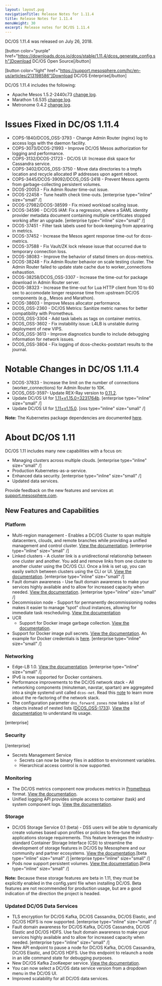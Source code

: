 ```yaml
---
layout: layout.pug
navigationTitle: Release Notes for 1.11.4
title: Release Notes for 1.11.4
menuWeight: 30
excerpt: Release notes for DC/OS 1.11.4
---
```


DC/OS 1.11.4 was released on July 26, 2018.

[button color="purple" href="https://downloads.dcos.io/dcos/stable/1.11.4/dcos_generate_config.sh"]Download DC/OS Open Source[/button]

[button color="light" href="https://support.mesosphere.com/hc/en-us/articles/213198586"]Download DC/OS Enterprise[/button]

DC/OS 1.11.4 includes the following:

- Apache Mesos 1.5.2-2440c73 [change log](https://github.com/apache/mesos/blob/2440c73/CHANGELOG).
- Marathon 1.6.535 [change log](https://github.com/mesosphere/marathon/releases/tag/v1.6.535).
- Metronome 0.4.2 [change log](https://github.com/dcos/metronome/releases/tag/v0.4.2).


# Issues Fixed in DC/OS 1.11.4

- COPS-1840/DCOS_OSS-3793 - Change Admin Router (nginx) log to access logs with the daemon facility.
- COPS-3073/DCOS-21993 - Improve DC/OS Mesos authorization for logging and performance.
- COPS-3132/DCOS-21723 - DC/OS UI: Increase disk space for Cassandra service.
- COPS-3402/DCOS_OSS-3750 - Move data directories to a tmpfs location and recycle allocated IP addresses upon agent reboot.
- COPS-3445/DCOS-39092/DCOS_OSS-2418 - Prevent Mesos agents from garbage-collecting persistent volumes.
- DCOS-20053 - Fix Admin Router time-out issue.
- DCOS-22458 - Tune health check time-outs. [enterprise type="inline" size="small" /]
- DCOS-27982/DCOS-38599 - Fix mixed workload scaling issue.
- DCOS-34596 - DC/OS IAM: Fix a regression, where a SAML identity provider metadata document containing multiple certificates stopped working after an upgrade. [enterprise type="inline" size="small" /]
- DCOS-37451 - Filter task labels used for book-keeping from appearing in metrics.
- DCOS-37452 - Increase the Mesos agent response time-out for dcos-metrics.
- DCOS-37588 - Fix Vault/ZK lock release issue that occurred due to temporary connection loss.
- DCOS-38083 - Improve the behavior of statsd timers on dcos-metrics.
- DCOS-38248 - Fix Admin Router behavior on scale testing cluster. The Admin Router failed to update state cache due to worker_connections exhaustion.
- DCOS-38258/DCOS_OSS-3307 - Increase the time-out for package download in Admin Router server.
- DCOS-38323 - Increase the time-out for Lua HTTP client from 10 to 60 sec to accomodate longer response time from upstream DC/OS components (e.g., Mesos and Marathon).
- DCOS-38603 - Improve Mesos allocator performance.
- DCOS_OSS-2360 - DC/OS Metrics: Sanitize metric names for better compatibility with Prometheus.
- DCOS_OSS-3304 - Add task labels as tags on container metrics.
- DCOS_OSS-3602 - Fix instability issue: L4LB is unstable during deployment of new VIPS.
- DCOS_OSS-3613 - Improve diagnostics bundle to include debugging information for network issues.
- DCOS_OSS-3804 - Fix logging of dcos-checks-poststart results to the journal.


# Notable Changes in DC/OS 1.11.4

- DCOS-37833 - Increase the limit on the number of connections (worker_connections) for Admin Router to 10K.
- DCOS_OSS-3597- Update REX-Ray version to [0.11.2](https://github.com/rexray/rexray/releases/tag/v0.11.2).
- Update DC/OS UI for [1.11+v1.15.0+3231764b](https://github.com/mesosphere/dcos-ui-plugins-private/compare/1.11+v1.14.0+7e0cb54f...1.11+v1.15.0+3231764b). [enterprise type="inline" size="small" /]
- Update DC/OS UI for [1.11+v1.15.0](https://github.com/dcos/dcos-ui/blob/1.11+v1.15.0/CHANGELOG.md). [oss type="inline" size="small" /]

**Note:** The Kubernetes package dependencies are documented [here](/services/kubernetes/1.2.0-1.10.5/install).


# About DC/OS 1.11

DC/OS 1.11 includes many new capabilities with a focus on:
- Managing clusters across multiple clouds. [enterprise type="inline" size="small" /]
- Production Kubernetes-as-a-service.
- Enhanced data security. [enterprise type="inline" size="small" /]
- Updated data services.

Provide feedback on the new features and services at: [support.mesosphere.com](https://support.mesosphere.com).


## New Features and Capabilities

### Platform
- Multi-region management - Enables a DC/OS Cluster to span multiple datacenters, clouds, and remote branches while providing a unified management and control cluster. [View the documentation](/1.11/deploying-services/fault-domain-awareness/). [enterprise type="inline" size="small" /]
- Linked clusters - A cluster link is a unidirectional relationship between one cluster and another. You add and remove links from one cluster to another cluster using the DC/OS CLI. Once a link is set up, you can easily switch between clusters using the CLI or UI. [View the documentation](/1.11/administering-clusters/multiple-clusters/cluster-links/). [enterprise type="inline" size="small" /]
- Fault domain awareness - Use fault domain awareness to make your services highly available and to allow for increased capacity when needed. [View the documentation](/1.11/deploying-services/fault-domain-awareness/). [enterprise type="inline" size="small" /]
- Decommission node - Support for permanently decommissioning nodes makes it easier to manage “spot” cloud instances, allowing for immediate task rescheduling. [View the documentation](/1.11/hybrid-cloud/features/decommission-nodes/)
- UCR
  - Support for Docker image garbage collection. [View the documentation](/1.11/deploying-services/containerizers/).
 -  Support for Docker image pull secrets. [View the documentation](/1.11/deploying-services/containerizers/). An example for Docker credentials is [here](/1.11/installing/production/deploying-dcos/configuration/examples/#docker-credentials). [enterprise type="inline" size="small" /]

### Networking
- Edge-LB 1.0. [View the documentation](/services/edge-lb/1.0/). [enterprise type="inline" size="small" /]
- IPv6 is now supported for Docker containers.
- Performance improvements to the DC/OS network stack - All networking components (minuteman, navstar, spartan) are aggregated into a single systemd unit called `dcos-net`.  Read this [note](/1.11/networking/#a-note-on-software-re-architecture) to learn more about the re-factoring of the network stack.
- The configuration parameter `dns_forward_zones` now takes a list of objects instead of nested lists ([DCOS_OSS-1733](https://jira.mesosphere.com/browse/DCOS_OSS-1733)). [View the documentation](/1.11/installing/production/advanced-configuration/configuration-reference/#dns-forward-zones) to understand its usage.

[enterprise]
### Security
[/enterprise]
- Secrets Management Service
  - Secrets can now be binary files in addition to environment variables.
  - Hierarchical access control is now supported.

### Monitoring
- The DC/OS metrics component now produces metrics in [Prometheus](https://prometheus.io/docs/instrumenting/exposition_formats/) format. [View the documentation](/1.11/metrics/).
- Unified logging API provides simple access to container (task) and system component logs. [View the documentation](/1.11/monitoring/logging/logging-api/).

### Storage
- DC/OS Storage Service 0.1 (beta) - DSS users will be able to dynamically create volumes based upon profiles or policies to fine-tune their applications storage requirements. This feature leverages the industry-standard Container Storage Interface (CSI) to streamline the development of storage features in DC/OS by Mesosphere and our community and partner ecosystems. [View the documentation](/services/beta-storage/0.1.0-beta/).[beta type="inline" size="small" /] [enterprise type="inline" size="small" /]
- Pods now support persistent volumes. [View the documentation](/1.11/deploying-services/pods/).[beta type="inline" size="small" /]

**Note:** Because these storage features are beta in 1.11, they must be explicitly enabled in the config.yaml file when installing DC/OS. Beta features are not recommended for production usage, but are a good indication of the direction the project is headed.

### Updated DC/OS Data Services
- TLS encryption for DC/OS Kafka, DC/OS Cassandra, DC/OS Elastic, and DC/OS HDFS is now supported. [enterprise type="inline" size="small" /]
- Fault domain awareness for DC/OS Kafka, DC/OS Cassandra, DC/OS Elastic and DC/OS HDFS. Use fault domain awareness to make your services highly available and to allow for increased capacity when needed. [enterprise type="inline" size="small" /]
- New API endpoint to pause a node for DC/OS Kafka, DC/OS Cassandra, DC/OS Elastic, and DC/OS HDFS. Use this endpoint to relaunch a node in an idle command state for debugging purposes.
- New DC/OS Kafka ZooKeeper service. [View the documentation](/services/kafka-zookeeper/).
- You can now select a DC/OS data service version from a dropdown menu in the DC/OS UI.
- Improved scalability for all DC/OS data services.


